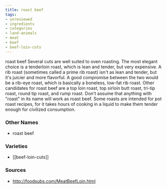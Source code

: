 ```yaml
---
title: roast beef
tags:
- unreviewed
- ingredients
- categories
- land-animals
- meat
- beef
- beef-loin-cuts
---
```

roast beef Several cuts are well suited to oven roasting. The most elegant choice is a tenderloin roast, which is lean and tender, but very expensive. A rib roast (sometimes called a prime rib roast) isn't as lean and tender, but it's juicier and more flavorful. A good compromise between the two would be a rib-eye roast, which is basically a boneless, low-fat rib roast. Other candidates for roast beef are a top loin roast, top sirloin butt roast, tri-tip roast, round tip roast, and rump roast. Don't assume that anything with "roast" in its name will work as roast beef. Some roasts are intended for pot roast recipes, for it takes hours of cooking in a liquid to make them tender enough for civilized consumption.

### Other Names

* roast beef

### Varieties

* [[beef-loin-cuts]]

### Sources
* http://foodsubs.com/MeatBeefLoin.html

